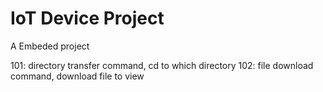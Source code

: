 # IoT Device Project

A Embeded project

101: directory transfer command, cd to which directory
102: file download command, download file to view
